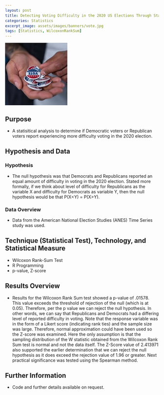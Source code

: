 ```yaml
---
layout: post
title: Detecting Voting Difficulty in the 2020 US Elections Through Statistical Analysis
categories: Statistics
excerpt_image: assets/images/banners/vote.jpg
tags: [Statistics, WilcoxonRankSum]
---
```

![vote](/assets/images/banners/vote.jpg)

## Purpose
- A statisitical analysis to determine if Democratic voters or Republican voters report experiencing more difficulty voting in the 2020 election.

## Hypothesis and Data

### Hypothesis
- The null hypothesis was that Democrats and Republicans reported an equal amount of difficulty in voting in the 2020 election. Stated more formally, if we think about level of difficulty for Republicans as the variable X and difficulty for Democrats as variable Y, then the null hypothesis would be that P(X<Y) = P(X>Y).

### Data Overview
- Data from the American National Election Studies (ANES) Time Series study was used.

## Technique (Statistical Test), Technology, and Statistical Measure
  - Wilcoxon Rank-Sum Test
  - R Programming
  - p-value, Z-score
 
## Results Overview
- Results for the Wilcoxon Rank Sum test showed a p-value of .01578. This value exceeds the threshold of rejection of the null (which is at 0.05). Therefore, per the p value we can reject the null hypothesis. In other words, we can say that Republicans and Democrats had a differing level of reported difficulty in voting. Note that the response variable was in the form of a Likert score (indicating rank ties) and the sample size was large. Therefore, normal approximation could have been used so the Z-score was examined.  Here the only assumption is that the sampling distribution of the W statistic obtained from the Wilcoxon Rank Sum test is normal and not the data itself.  The Z-Score value of 2.413971 also supported the earlier determination that we can reject the null hypothesis as it does exceed the rejection value of 1.96 or greater. Next practical significance was tested using the Spearman method.

## Further Information
- Code and further details available on request.
